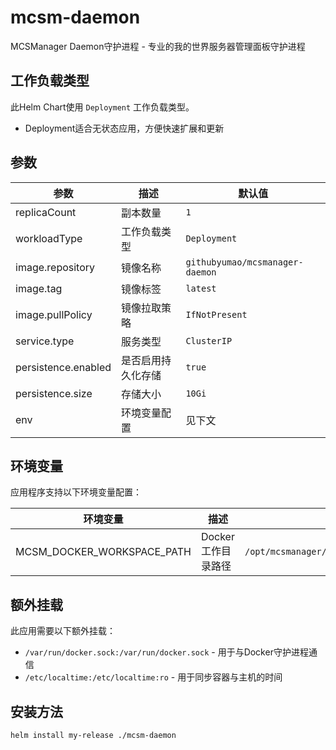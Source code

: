 # mcsm-daemon

MCSManager Daemon守护进程 - 专业的我的世界服务器管理面板守护进程

## 工作负载类型

此Helm Chart使用 `Deployment` 工作负载类型。

- Deployment适合无状态应用，方便快速扩展和更新

## 参数

| 参数 | 描述 | 默认值 |
|------|------|--------|
| replicaCount | 副本数量 | `1` |
| workloadType | 工作负载类型 | `Deployment` |
| image.repository | 镜像名称 | `githubyumao/mcsmanager-daemon` |
| image.tag | 镜像标签 | `latest` |
| image.pullPolicy | 镜像拉取策略 | `IfNotPresent` |
| service.type | 服务类型 | `ClusterIP` |
| persistence.enabled | 是否启用持久化存储 | `true` |
| persistence.size | 存储大小 | `10Gi` |
| env | 环境变量配置 | 见下文 |


## 环境变量

应用程序支持以下环境变量配置：

| 环境变量 | 描述 | 默认值 |
|---------|------|--------|
| MCSM_DOCKER_WORKSPACE_PATH | Docker工作目录路径 | `/opt/mcsmanager/daemon/data/InstanceData` |


## 额外挂载

此应用需要以下额外挂载：

- `/var/run/docker.sock:/var/run/docker.sock` - 用于与Docker守护进程通信
- `/etc/localtime:/etc/localtime:ro` - 用于同步容器与主机的时间

## 安装方法

```bash
helm install my-release ./mcsm-daemon
``` 